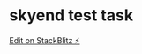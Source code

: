 # skyend test task

[Edit on StackBlitz ⚡️](https://stackblitz.com/edit/vim8-1-tabs-template-cibhkz)
